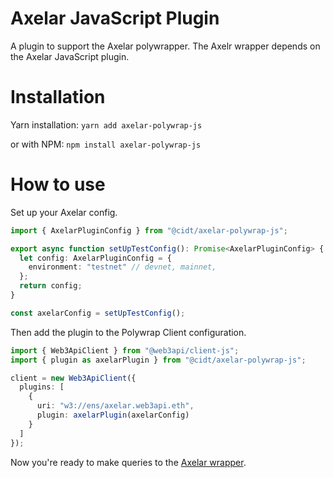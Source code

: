 # Axelar JavaScript Plugin
A plugin to support the Axelar polywrapper. The Axelr wrapper depends on the Axelar JavaScript plugin.

# Installation

Yarn installation: `yarn add axelar-polywrap-js`

or with NPM: `npm install axelar-polywrap-js`

# How to use

Set up your Axelar config.
```typescript
import { AxelarPluginConfig } from "@cidt/axelar-polywrap-js";

export async function setUpTestConfig(): Promise<AxelarPluginConfig> {
  let config: AxelarPluginConfig = {
    environment: "testnet" // devnet, mainnet,
  };
  return config;
}

const axelarConfig = setUpTestConfig();
```

Then add the plugin to the Polywrap Client configuration.
```typescript
import { Web3ApiClient } from "@web3api/client-js";
import { plugin as axelarPlugin } from "@cidt/axelar-polywrap-js";

client = new Web3ApiClient({
  plugins: [
    {
      uri: "w3://ens/axelar.web3api.eth",
      plugin: axelarPlugin(axelarConfig)
    }
  ]
});

```

Now you're ready to make queries to the [Axelar wrapper](https://github.com/ConsiderItDone/axelar-wrapper).
